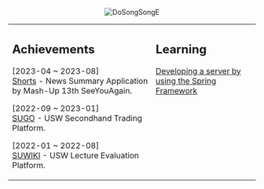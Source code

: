 
<p align="center">
  <img src="https://user-images.githubusercontent.com/60564431/224702333-184dcd1e-ce43-439e-9951-19d01080287f.gif" alt="DoSongSongE" autoplay>
</p>


<table><tr><td valign="top" width="58%">

## Achievements

[2023-04 ~ 2023-08]<br>
[Shorts](https://github.com/mash-up-kr/SeeYouAgain_Spring) - News Summary Application by Mash-Up 13th SeeYouAgain.

[2022-09 ~ 2023-01]<br>
[SUGO](https://github.com/USW-SuGo) - USW Secondhand Trading Platform.

[2022-01 ~ 2022-08]<br>
[SUWIKI](https://github.com/uswLectureEvaluation/Backend-Remaster) - USW Lecture Evaluation Platform.

</td><td valign="top" width="100%">

## Learning
[Developing a server by using the Spring Framework](https://k-diger.github.io/)
